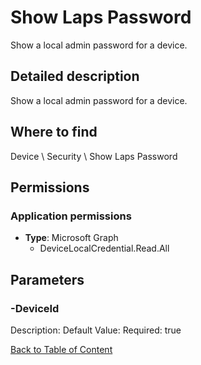 # Show Laps Password

Show a local admin password for a device.

## Detailed description
Show a local admin password for a device.

## Where to find
Device \ Security \ Show Laps Password

## Permissions
### Application permissions
- **Type**: Microsoft Graph
  - DeviceLocalCredential.Read.All


## Parameters
### -DeviceId
Description: 
Default Value: 
Required: true


[Back to Table of Content](../../../README.md)

